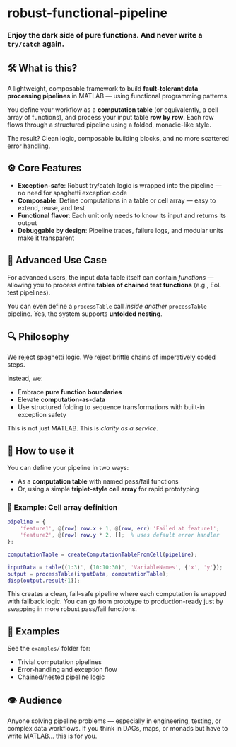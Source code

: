 # robust-functional-pipeline
### Enjoy the dark side of pure functions. And never write a `try/catch` again.

## 🛠 What is this?
A lightweight, composable framework to build **fault-tolerant data processing pipelines** in MATLAB — using functional programming patterns.

You define your workflow as a **computation table** (or equivalently, a cell array of functions), and process your input table **row by row**. Each row flows through a structured pipeline using a folded, monadic-like style.

The result? Clean logic, composable building blocks, and no more scattered error handling.

## ⚙️ Core Features

- **Exception-safe**: Robust try/catch logic is wrapped into the pipeline — no need for spaghetti exception code  
- **Composable**: Define computations in a table or cell array — easy to extend, reuse, and test  
- **Functional flavor**: Each unit only needs to know its input and returns its output  
- **Debuggable by design**: Pipeline traces, failure logs, and modular units make it transparent  

## 🧠 Advanced Use Case
For advanced users, the input data table itself can contain *functions* — allowing you to process entire **tables of chained test functions** (e.g., EoL test pipelines).

You can even define a `processTable` call *inside another* `processTable` pipeline. Yes, the system supports **unfolded nesting**.

## 🔍 Philosophy

We reject spaghetti logic. We reject brittle chains of imperatively coded steps.

Instead, we:
- Embrace **pure function boundaries**
- Elevate **computation-as-data**
- Use structured folding to sequence transformations with built-in exception safety

This is not just MATLAB. This is *clarity as a service*.

## 🚀 How to use it
You can define your pipeline in two ways:
- As a **computation table** with named pass/fail functions
- Or, using a simple **triplet-style cell array** for rapid prototyping

### 🔧 Example: Cell array definition

```matlab
pipeline = {
    'feature1', @(row) row.x + 1, @(row, err) 'Failed at feature1';
    'feature2', @(row) row.y * 2, [];  % uses default error handler
};

computationTable = createComputationTableFromCell(pipeline);

inputData = table((1:3)', (10:10:30)', 'VariableNames', {'x', 'y'});
output = processTable(inputData, computationTable);
disp(output.result{1});
```

This creates a clean, fail-safe pipeline where each computation is wrapped with fallback logic. You can go from prototype to production-ready just by swapping in more robust pass/fail functions.

## 📁 Examples
See the `examples/` folder for:
- Trivial computation pipelines  
- Error-handling and exception flow  
- Chained/nested pipeline logic  

## 👁 Audience
Anyone solving pipeline problems — especially in engineering, testing, or complex data workflows. If you think in DAGs, maps, or monads but have to write MATLAB... this is for you.
